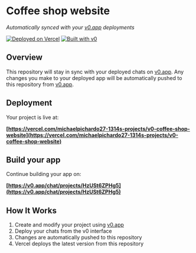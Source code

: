 # Coffee shop website

*Automatically synced with your [v0.app](https://v0.app) deployments*

[![Deployed on Vercel](https://img.shields.io/badge/Deployed%20on-Vercel-black?style=for-the-badge&logo=vercel)](https://vercel.com/michaelpichardo27-1314s-projects/v0-coffee-shop-website)
[![Built with v0](https://img.shields.io/badge/Built%20with-v0.app-black?style=for-the-badge)](https://v0.app/chat/projects/HzUSt6ZPHg5)

## Overview

This repository will stay in sync with your deployed chats on [v0.app](https://v0.app).
Any changes you make to your deployed app will be automatically pushed to this repository from [v0.app](https://v0.app).

## Deployment

Your project is live at:

**[https://vercel.com/michaelpichardo27-1314s-projects/v0-coffee-shop-website](https://vercel.com/michaelpichardo27-1314s-projects/v0-coffee-shop-website)**

## Build your app

Continue building your app on:

**[https://v0.app/chat/projects/HzUSt6ZPHg5](https://v0.app/chat/projects/HzUSt6ZPHg5)**

## How It Works

1. Create and modify your project using [v0.app](https://v0.app)
2. Deploy your chats from the v0 interface
3. Changes are automatically pushed to this repository
4. Vercel deploys the latest version from this repository